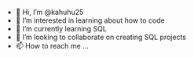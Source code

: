 - 👋 Hi, I’m @kahuhu25
- 👀 I’m interested in learning about how to code
- 🌱 I’m currently learning SQL
- 💞️ I’m looking to collaborate on creating SQL projects
- 📫 How to reach me ...

<!---
kahuhu25/kahuhu25 is a ✨ special ✨ repository because its `README.md` (this file) appears on your GitHub profile.
You can click the Preview link to take a look at your changes.
--->
